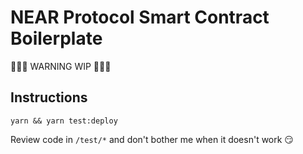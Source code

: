 # NEAR Protocol Smart Contract Boilerplate

🚨🚨🚨 WARNING WIP 🚨🚨🚨

## Instructions

`yarn && yarn test:deploy`

Review code in `/test/*` and don't bother me when it doesn't work 😏
